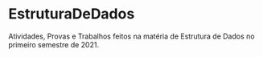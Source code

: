 # EstruturaDeDados
Atividades, Provas e Trabalhos feitos na matéria de Estrutura de Dados no primeiro semestre de 2021.

